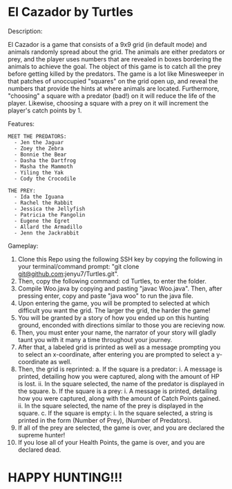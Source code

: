 # El Cazador by Turtles 

Description: 

El Cazador is a game that consists of a 9x9 grid (in default mode) and animals randomly spread about the grid. The animals are either predators or prey, and the player uses numbers that are revealed in boxes bordering the animals to achieve the goal. The object of this game is to catch all the prey before getting killed by the predators. The game is a lot like Minesweeper in that patches of unoccupied "squares" on the grid open up, and reveal the numbers that provide the hints at where animals are located. Furthermore, "choosing" a square with a predator (bad!) on it will reduce the life of the player. Likewise, choosing a square with a prey on it will increment the player's catch points by 1.
   
   
Features: 

    MEET THE PREDATORS: 
      - Jen the Jaguar
      - Zoey the Zebra
      - Bonnie the Bear
      - Dasha the Dartfrog
      - Masha the Mammoth
      - Yiling the Yak
      - Cody the Crocodile
    
    THE PREY: 
      - Ida the Iguana
      - Rachel the Rabbit
      - Jessica the Jellyfish
      - Patricia the Pangolin
      - Eugene the Egret
      - Allard the Armadillo
      - Jenn the Jackrabbit


Gameplay:

1. Clone this Repo using the following SSH key by copying the following in your terminal/command prompt: "git clone git@github.com:jenyu7/Turtles.git". 
2. Then, copy the following command: cd Turtles, to enter the folder. 
3. Compile Woo.java by copying and pasting "javac Woo.java". Then, after pressing enter, copy and paste "java woo" to run the java file. 
4. Upon entering the game, you will be prompted to selected at which difficult you want the grid. The larger the grid, the harder the game!
5. You will be granted by a story of how you ended up on this hunting ground, enconded with directions similar to those you are recieving now. 
6. Then, you must enter your name, the narrator of your story will gladly taunt you with it many a time throughout your journey. 
7. After that, a labeled grid is printed as well as a message prompting you to select an x-coordinate, after entering you are prompted to select a y-coordinate as well. 
8. Then, the grid is reprinted: 
	a. If the square is a predator: 
		i. A message is printed, detailing how you were captured, along with the amount of HP is lost.
		ii. In the square selected, the name of the predator is displayed in the square. 
	b. If the square is a prey: 
		i. A message is printed, detailing how you were captured, along with the amount of Catch Points gained. 
		ii. In the square selected, the name of the prey is displayed in the square.
	c. If the square is empty: 
		i. In the square selected, a string is printed in the form (Number of Prey), (Number of Predators). 
9. If all of the prey are selected, the game is over, and you are declared the supreme hunter!
10. If you lose all of your Health Points, the game is over, and you are declared dead. 

# HAPPY HUNTING!!!
